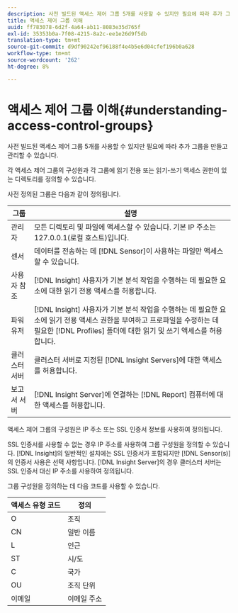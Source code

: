 ```yaml
---
description: 사전 빌드된 액세스 제어 그룹 5개를 사용할 수 있지만 필요에 따라 추가 그룹을 만들고 관리할 수 있습니다.
title: 액세스 제어 그룹 이해
uuid: ff783078-6d2f-4a64-ab11-8083e35d765f
exl-id: 35353b0a-7f08-4215-8a2c-ee1e26d9f5db
translation-type: tm+mt
source-git-commit: d9df90242ef96188f4e4b5e6d04cfef196b0a628
workflow-type: tm+mt
source-wordcount: '262'
ht-degree: 8%

---
```


# 액세스 제어 그룹 이해{#understanding-access-control-groups}

사전 빌드된 액세스 제어 그룹 5개를 사용할 수 있지만 필요에 따라 추가 그룹을 만들고 관리할 수 있습니다.

각 액세스 제어 그룹의 구성원과 각 그룹에 읽기 전용 또는 읽기-쓰기 액세스 권한이 있는 디렉토리를 정의할 수 있습니다.

사전 정의된 그룹은 다음과 같이 정의됩니다.

| 그룹 | 설명 |
|---|---|
| 관리자 | 모든 디렉토리 및 파일에 액세스할 수 있습니다. 기본 IP 주소는 127.0.0.1(로컬 호스트)입니다. |
| 센서 | 데이터를 전송하는 데 [!DNL Sensor]이 사용하는 파일만 액세스할 수 있습니다. |
| 사용자 참조 | [!DNL Insight] 사용자가 기본 분석 작업을 수행하는 데 필요한 요소에 대한 읽기 전용 액세스를 허용합니다. |
| 파워 유저 | [!DNL Insight] 사용자가 기본 분석 작업을 수행하는 데 필요한 요소에 읽기 전용 액세스 권한을 부여하고 프로파일을 수정하는 데 필요한 [!DNL Profiles] 폴더에 대한 읽기 및 쓰기 액세스를 허용합니다. |
| 클러스터 서버 | 클러스터 서버로 지정된 [!DNL Insight Servers]에 대한 액세스를 허용합니다. |
| 보고서 서버 | [!DNL Insight Server]에 연결하는 [!DNL Report] 컴퓨터에 대한 액세스를 허용합니다. |

액세스 제어 그룹의 구성원은 IP 주소 또는 SSL 인증서 정보를 사용하여 정의됩니다.

SSL 인증서를 사용할 수 없는 경우 IP 주소를 사용하여 그룹 구성원을 정의할 수 있습니다. [!DNL Insight]의 일반적인 설치에는 SSL 인증서가 포함되지만 [!DNL Sensor(s)]의 인증서 사용은 선택 사항입니다. [!DNL Insight Server]의 경우 클러스터 서버는 SSL 인증서 대신 IP 주소를 사용하여 정의됩니다.

그룹 구성원을 정의하는 데 다음 코드를 사용할 수 있습니다.

| 액세스 유형 코드 | 정의 |
|---|---|
| O | 조직 |
| CN | 일반 이름 |
| L | 인근 |
| ST | 시/도 |
| C | 국가 |
| OU | 조직 단위 |
| 이메일 | 이메일 주소 |
